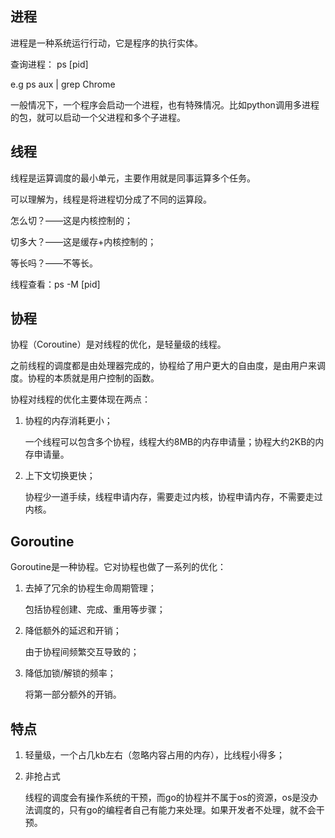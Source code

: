 ## 进程

进程是一种系统运行行动，它是程序的执行实体。

查询进程： ps [pid]

e.g ps aux | grep Chrome

一般情况下，一个程序会启动一个进程，也有特殊情况。比如python调用多进程的包，就可以启动一个父进程和多个子进程。

## 线程

线程是运算调度的最小单元，主要作用就是同事运算多个任务。

可以理解为，线程是将进程切分成了不同的运算段。

怎么切？——这是内核控制的；

切多大？——这是缓存+内核控制的；

等长吗？——不等长。

线程查看：ps -M [pid]

## 协程

协程（Coroutine）是对线程的优化，是轻量级的线程。

之前线程的调度都是由处理器完成的，协程给了用户更大的自由度，是由用户来调度。协程的本质就是用户控制的函数。

协程对线程的优化主要体现在两点：

1. 协程的内存消耗更小；

   一个线程可以包含多个协程，线程大约8MB的内存申请量；协程大约2KB的内存申请量。

2. 上下文切换更快；

   协程少一道手续，线程申请内存，需要走过内核，协程申请内存，不需要走过内核。

## Goroutine

Goroutine是一种协程。它对协程也做了一系列的优化：

1. 去掉了冗余的协程生命周期管理；

   包括协程创建、完成、重用等步骤；

2. 降低额外的延迟和开销；

   由于协程间频繁交互导致的；

3. 降低加锁/解锁的频率；

   将第一部分额外的开销。

## 特点

1. 轻量级，一个占几kb左右（忽略内容占用的内存），比线程小得多；

2. 非抢占式

   线程的调度会有操作系统的干预，而go的协程并不属于os的资源，os是没办法调度的，只有go的编程者自己有能力来处理。如果开发者不处理，就不会干预。

